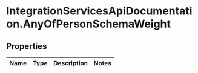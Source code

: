 # IntegrationServicesApiDocumentation.AnyOfPersonSchemaWeight

## Properties
Name | Type | Description | Notes
------------ | ------------- | ------------- | -------------
